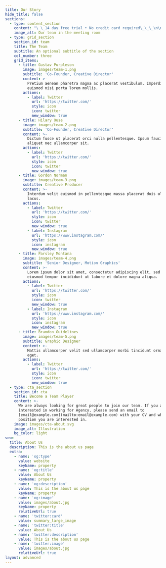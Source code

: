 ```yaml
---
title: Our Story
hide_title: false
sections:
  - type: content_section
    content: "\_\_14 day free trial • No credit card required\_\_\_\n\n\n\n# **The Ultimate Guide to Web Traffic: Why It Matters, How It Works**\n\n\_\n\nSearching for a job, building your business, looking for a date? It's tough to be successful these days without exposure. And the best way to get that exposure is through web traffic. But how?\n\nIt's difficult to know what it takes to grow your site's reach on social media and search engines. That is why we've created this ultimate guide for web traffic. Learn about what matters most when it comes to this topic, and devise a plan for growth with the help of our tips and tools. With the right strategy, you'll have more visitors on your website in no time!\n\n## **The importance of web traffic**\n\nYou've heard the saying \"no publicity is bad publicity.\" In fact, that can be true, but it depends on how you got the publicity. The truth is that we live in a digital world where your online presence matters, and it's important to get web traffic for your website.\_[Buy Website traffic to your site](https://www.targetedwebtraffic.com/)\_and provides a way to reach an audience that might not otherwise find you. It has been shown that people who come from search engines are usually more interested in purchasing from you than those who come from social media.\n\nWith the right traffic strategy, you'll be able to engage with people at the top of the funnel, which will lead them down towards conversion. The goal is to attract new visitors and potential customers who are browsing for products and services like yours.\n\n## **Managing and measuring social media traffic**\n\nSocial media is a great way to get your message out and grow your web traffic. But it's also important to manage and measure the traffic so you know what is working best.\n\nThe most popular social media platforms are Facebook, Twitter, Pinterest, LinkedIn, and Instagram. You can use these sites to spread the word about your business or blog post. You can also use them to get feedback on products you are considering releasing or ask questions of potential customers. By monitoring this traffic, you can figure out which social media platform provides the most benefits for your business. For example, if Facebook is providing the most return in web traffic, consider focusing more of your time on that site versus LinkedIn.\n\nDigital marketing isn't just about social media; it's what happens between all of those different platforms as well. It's how these tools work together to create an overall marketing strategy that will help increase your web traffic in the long run.\n\nIf you want a complete guide for understanding everything related to Web Traffic then be sure to read our Ultimate Guide!\n\n## \_\n\nMany people know a lot about SEO and how it works. But many forget that they also need to know their website's analytics. Analytics are like your site's vital signs - understanding them is the key to improving your site.\n\nHow do you monitor your site's performance? You can use Google Analytics, which will give you insights about traffic, visits, content engagement, page views, and more. This information will help you make informed decisions about the future of your site!\n\nIt's important to keep in mind that tracking analytics isn't just for large companies. Small businesses should invest time in this practice as well. Making sure you're following best practices from the start will save you time in the long run. And not only does it help boost your rankings with search engines - it also helps increase conversions and sales!\n\n## **How to measure your site's web traffic**\n\nIt's important to know how your site traffic is doing and whether or not you are meeting your goals. If you want to see how many visitors are on your website at any given moment, check out Google Analytics. It's a free application that will give you a better understanding of what people are doing on your website. You can also use Google Analytics to see which pages are attracting the most visitors and what content is being read\_more here:\_[targetedwebtraffic.com](https://www.targetedwebtraffic.com/).\n\nTo be successful, you need to have a well-optimized website. That means two things: ensuring it's up-to-date and that the content is relevant to your audience. Here are some of the most important ways you can do this:\n\nThe first thing to consider is deciding how much time and resources you want to invest in SEO and PPC campaigns. You can use both methods together, or focus on one or the other. Neither is more effective than the other, but it may depend on your business goals. Consider what is best for you and your business objectives.\n\nThe second thing is including keywords when you write content. What do visitors search for? Include those words in your content so they come across your site more often online!\n\nThe third tip is to keep learning about SEO and PPC. There are always new tips popping up as search engines change their ranking algorithms, so stay on top of what's happening in this field by following blogs like ours!\n\n## **How to grow your site's reach?**\n\nIt's true that search engines and social media sites have a huge impact on your site's reach. Which is why it's important to understand how these two channels work, and how to use them most effectively for your business. To start, you'll need a plan for what you want to achieve. You can't just throw out posts without a strategy. So, take some time to consider the following:\n\n*   \\*What are the goals of your company?\n\n*   \\*Are you looking to increase awareness for your products or services?\n\n*   \\*Do you want more leads or clients?\n\n*   \\*Do you want to sell more products or services?\n\nAfter establishing goals, consider the type of web traffic you're looking for. For example, if you're looking to increase awareness, don't post too much on social media sites like Facebook and Twitter. These platforms are used mostly for personal connections and not marketing purposes. his will lead to an increase in conversions through targeted advertising, which will drive sales and generate revenue for your company.\_You can\_[buy website traffic](https://www.targetedwebtraffic.com/)\_or using SEO services and check all your website traffic on Google Analytics, see where your visitors are coming from, and track a variety of other stats to see how you're doing. If you're looking for more leads or clients then focus on optimizing your website with keywords that people may be searching in Google, like \"CPA Marketing\" or \"Personal Injury Attorney.\" When optimizing your website with keywords like this, remember that those are phrases people might search so try to include them in both the title tag of the page and within content (for example: \"CPA Marketing Companies - The Best Place To Find An Agent In Your Area\"). This way when potential clients do a search they will find your site at the top of their results page!\n\n## **Managing and measuring social media traffic**\n\nOne of the most important aspects of web traffic is how to manage and measure it. It can be difficult to know what metrics to pay attention to when you're looking at your site's analytics. That's why we put together this ultimate guide for web traffic: it'll help you identify and measure your social media traffic.\n\nTo start with, make sure that you have a social media marketing strategy in place. A good strategy will help you measure your social media traffic more accurately. You'll want to track and evaluate the following:\n\n*   How many people are\_[visiting your website from Facebook](https://learnmoretoday.app.link/socialmediatraffic)?\n\n*   What percentage of those visitors turn into leads?\n\n*   What percentage of those leads convert into sales?\n\nFor starters, you need to know what matters when it comes to web traffic. This can be done by looking at the factors that impact your site's visibility on search engines and social media. You also need to understand how these sites work so you're aware of what strategies are most effective.\n\n## **Tips for optimizing SEO and PPC Campaigns**\n\n**COMPANY**\n\nAbout\n\nCustomers\n\nJobs\n\n[Blog](https://www.targetedwebtraffic.com/blog/)\n\n**CONTACT**\n\nSupport\n\nSales\n\n**RESOURCES**\n\nPodcast\n\nHelp Center\n\n© No copyright, I guess? Do whatever you want with the site\n\nDummy links:\n\n[**Privacy Policy**](https://www.targetedwebtraffic.com/privacy-policy/)\n\n\_\n"
    image_alt: Our team in the meeting room
  - type: grid_section
    section_id: team
    title: The Team
    subtitle: An optional subtitle of the section
    col_number: three
    grid_items:
      - title: Gustav Purpleson
        image: images/team-1.png
        subtitle: 'Co-Founder, Creative Director'
        content: >-
          Pretium aenean pharetra magna ac placerat vestibulum. Imperdiet sed
          euismod nisi porta lorem mollis.
        actions:
          - label: Twitter
            url: 'https://twitter.com/'
            style: icon
            icon: twitter
            new_window: true
      - title: Hilary Ouse
        image: images/team-2.png
        subtitle: 'Co-Founder, Creative Director'
        content: >-
          Dictum fusce ut placerat orci nulla pellentesque. Ipsum faucibus vitae
          aliquet nec ullamcorper sit.
        actions:
          - label: Twitter
            url: 'https://twitter.com/'
            style: icon
            icon: twitter
            new_window: true
      - title: Gordon Norman
        image: images/team-3.png
        subtitle: Creative Producer
        content: >-
          Interdum velit euismod in pellentesque massa placerat duis ultricies
          lacus.
        actions:
          - label: Twitter
            url: 'https://twitter.com/'
            style: icon
            icon: twitter
            new_window: true
          - label: Instagram
            url: 'https://www.instagram.com/'
            style: icon
            icon: instagram
            new_window: true
      - title: Parsley Montana
        image: images/team-4.png
        subtitle: 'Senior Designer, Motion Graphics'
        content: >-
          Lorem ipsum dolor sit amet, consectetur adipiscing elit, sed do
          eiusmod tempor incididunt ut labore et dolore magna aliqua.
        actions:
          - label: Twitter
            url: 'https://twitter.com/'
            style: icon
            icon: twitter
            new_window: true
          - label: Instagram
            url: 'https://www.instagram.com/'
            style: icon
            icon: instagram
            new_window: true
      - title: Brandon Guidelines
        image: images/team-5.png
        subtitle: Graphic Designer
        content: >-
          Mattis ullamcorper velit sed ullamcorper morbi tincidunt ornare massa
          eget.
        actions:
          - label: Twitter
            url: 'https://twitter.com/'
            style: icon
            icon: twitter
            new_window: true
  - type: cta_section
    section_id: cta
    title: Become a Team Player
    content: >-
      We are always looking for great people to join our team. If you are
      interested in working for Agency, please send an email to
      [email@example.com](mailto:email@example.com) with your CV and which
      position you are interested in.
    image: images/cta-about.svg
    image_alt: Illustration
    bg_color: light
seo:
  title: About Us
  description: This is the about us page
  extra:
    - name: 'og:type'
      value: website
      keyName: property
    - name: 'og:title'
      value: About Us
      keyName: property
    - name: 'og:description'
      value: This is the about us page
      keyName: property
    - name: 'og:image'
      value: images/about.jpg
      keyName: property
      relativeUrl: true
    - name: 'twitter:card'
      value: summary_large_image
    - name: 'twitter:title'
      value: About Us
    - name: 'twitter:description'
      value: This is the about us page
    - name: 'twitter:image'
      value: images/about.jpg
      relativeUrl: true
layout: advanced
---
```

